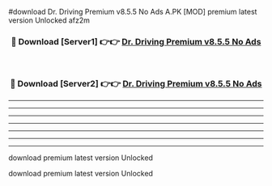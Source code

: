 #download Dr. Driving Premium v8.5.5 No Ads A.PK [MOD] premium latest version Unlocked afz2m 



<div align="center">
<h3>🔴 Download [Server1] 👉👉 <a href="https://download1apk.web.app/">Dr. Driving Premium v8.5.5 No Ads</a></h3><br>

<h3>🔴 Download [Server2] 👉👉 <a href="https://download1apk.web.app/">Dr. Driving Premium v8.5.5 No Ads</a></h3>
</div>





----------------------------------------------------------

----------------------------------------------------------

----------------------------------------------------------

----------------------------------------------------------

----------------------------------------------------------

----------------------------------------------------------

----------------------------------------------------------

download premium latest version Unlocked

download premium latest version Unlocked
